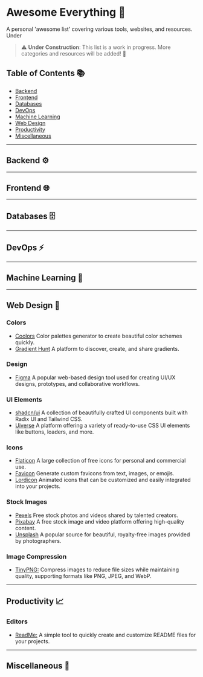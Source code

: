 # Awesome Everything 🚀

A personal 'awesome list' covering various tools, websites, and resources. Under 

> ⚠️ **Under Construction**: This list is a work in progress. More categories and resources will be added! 🚧

## Table of Contents 📚

- [Backend](#backend)
- [Frontend](#frontend)
- [Databases](#databases)
- [DevOps](#devops)
- [Machine Learning](#machine-learning)
- [Web Design](#web-design)
- [Productivity](#productivity)
- [Miscellaneous](#miscellaneous)

---

## <a name="backend"></a> Backend ⚙️

---

## Frontend 🌐

---

## Databases 🗄️

---

## DevOps ⚡

---

## Machine Learning 🤖

---

## Web Design 🎨

### Colors

- [Coolors](https://coolors.co) Color palettes generator to create beautiful color schemes quickly.
- [Gradient Hunt](https://gradienthunt.com/) A platform to discover, create, and share gradients.

### Design

- [Figma](https://www.figma.com/) A popular web-based design tool used for creating UI/UX designs, prototypes, and collaborative workflows.

### UI Elements

- [shadcn/ui](https://ui.shadcn.com) A collection of beautifully crafted UI components built with Radix UI and Tailwind CSS.
- [Uiverse](https://uiverse.io) A platform offering a variety of ready-to-use CSS UI elements like buttons, loaders, and more.

### Icons

- [Flaticon](https://www.flaticon.com/) A large collection of free icons for personal and commercial use.
- [Favicon](https://favicon.io) Generate custom favicons from text, images, or emojis.
- [Lordicon](https://lordicon.com/) Animated icons that can be customized and easily integrated into your projects.

### Stock Images

- [Pexels](https://www.pexels.com/) Free stock photos and videos shared by talented creators.
- [Pixabay](https://pixabay.com) A free stock image and video platform offering high-quality content.
- [Unsplash](https://unsplash.com) A popular source for beautiful, royalty-free images provided by photographers.

### Image Compression

- [TinyPNG:](https://tinypng.com) Compress images to reduce file sizes while maintaining quality, supporting formats like PNG, JPEG, and WebP.

---

## <a name="productivity"></a> Productivity 📈

### Editors

- [ReadMe:](https://readme.so) A simple tool to quickly create and customize README files for your projects.

---

## Miscellaneous 🔎

